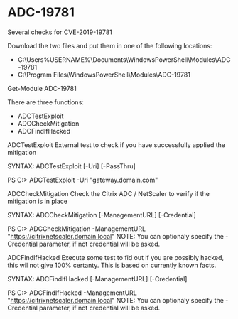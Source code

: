 # ADC-19781
Several checks for CVE-2019-19781

Download the two files and put them in one of the following locations:
- C:\Users\%USERNAME%\Documents\WindowsPowerShell\Modules\ADC-19781
- C:\Program Files\WindowsPowerShell\Modules\ADC-19781

Get-Module ADC-19781

There are three functions:
- ADCTestExploit
- ADCCheckMitigation
- ADCFindIfHacked

ADCTestExploit
External test to check if you have successfully applied the mitigation

SYNTAX: ADCTestExploit [-Uri] <string> [-PassThru]

PS C:\> ADCTestExploit -Uri "gateway.domain.com"


ADCCheckMitigation
Check the Citrix ADC / NetScaler to verify if the mitigation is in place

SYNTAX: ADCCheckMitigation [-ManagementURL] <uri> [-Credential] <pscredential>

PS C:\> ADCCheckMitigation -ManagementURL "https://citrixnetscaler.domain.local"
NOTE: You can optionaly specify the -Credential <Credential> parameter, if not credential will be asked.

ADCFindIfHacked
Execute some test to fid out if you are possibly hacked, this wil not give 100% certanty.
This is based on currently known facts.

SYNTAX: ADCFindIfHacked [-ManagementURL] <uri> [-Credential] <pscredential>

PS C:\> ADCFindIfHacked -ManagementURL "https://citrixnetscaler.domain.local"
NOTE: You can optionaly specify the -Credential <Credential> parameter, if not credential will be asked.

